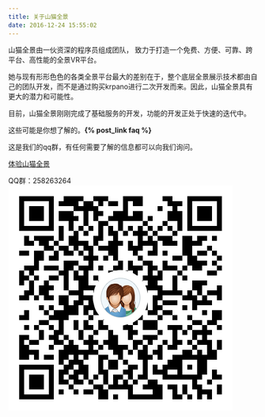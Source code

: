 ```yaml
---
title: 关于山猫全景
date: 2016-12-24 15:55:02
---
```


山猫全景由一伙资深的程序员组成团队， 致力于打造一个免费、方便、可靠、跨平台、高性能的全景VR平台。

她与现有形形色色的各类全景平台最大的差别在于，整个底层全景展示技术都由自己的团队开发，而不是通过购买krpano进行二次开发而来。因此，山猫全景具有更大的潜力和可能性。

目前，山猫全景刚刚完成了基础服务的开发，功能的开发正处于快速的迭代中。


这些可能是你想了解的。**{% post_link faq %}**

这是我们的qq群，有任何需要了解的信息都可以向我们询问。

[体验山猫全景](https://www.union-earth.com)

QQ群：258263264
![](/imgs/qq-qrcode.png)
